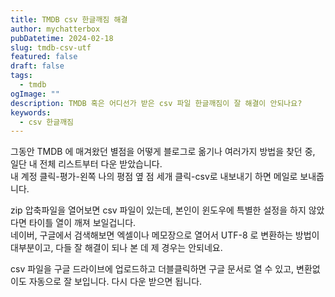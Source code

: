 ```yaml
---
title: TMDB csv 한글깨짐 해결
author: mychatterbox
pubDatetime: 2024-02-18
slug: tmdb-csv-utf
featured: false
draft: false
tags:
  - tmdb
ogImage: ""
description: TMDB 혹은 어디선가 받은 csv 파일 한글깨짐이 잘 해결이 안되나요?
keywords:
  - csv 한글깨짐
---
```

그동안 TMDB 에 매겨왔던 별점을 어떻게 블로그로 옮기나 여러가지 방법을 찾던 중, 일단 내 전체 리스트부터 다운 받았습니다.  
내 계정 클릭-평가-왼쪽 나의 평점 옆 점 세개 클릭-csv로 내보내기 하면 메일로 보내줍니다.

zip 압축파일을 열어보면 csv 파일이 있는데, 본인이 윈도우에 특별한 설정을 하지 않았다면 타이틀 열이 깨져 보일겁니다.  
네이버, 구글에서 검색해보면 엑셀이나 메모장으로 열어서 UTF-8 로 변환하는 방법이 대부분이고, 다들 잘 해결이 되나 본 데 제 경우는 안되네요.

csv 파일을 구글 드라이브에 업로드하고 더블클릭하면 구글 문서로 열 수 있고, 변환없이도 자동으로 잘 보입니다. 다시 다운 받으면 됩니다.